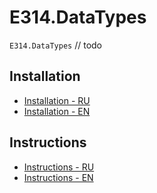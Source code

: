 # E314.DataTypes

`E314.DataTypes` // todo

## Installation

- [Installation - RU](Docs/installation-ru.md)
- [Installation - EN](Docs/installation-en.md)

## Instructions

- [Instructions - RU](Docs/instructions-ru.md)
- [Instructions - EN](Docs/instructions-en.md)
